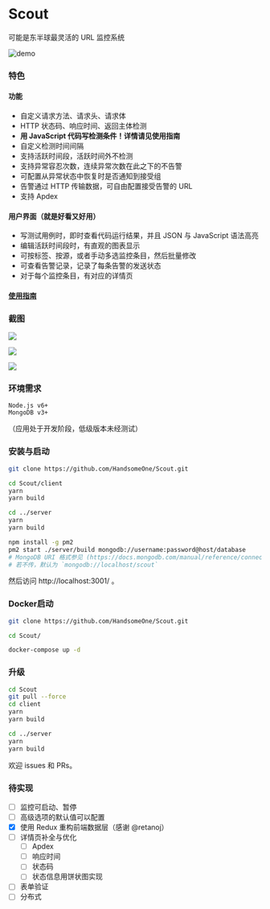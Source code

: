 # Scout
可能是东半球最灵活的 URL 监控系统

![demo](https://i.imgur.com/xblcsIS.png)

### 特色

#### 功能
- 自定义请求方法、请求头、请求体
- HTTP 状态码、响应时间、返回主体检测
- **用 JavaScript 代码写检测条件！详情请见使用指南**
- 自定义检测时间间隔
- 支持活跃时间段，活跃时间外不检测
- 支持异常容忍次数，连续异常次数在此之下的不告警
- 可配置从异常状态中恢复时是否通知到接受组
- 告警通过 HTTP 传输数据，可自由配置接受告警的 URL
- 支持 Apdex

#### 用户界面（就是好看又好用）

- 写测试用例时，即时查看代码运行结果，并且 JSON 与 JavaScript 语法高亮
- 编辑活跃时间段时，有直观的图表显示
- 可按标签、按源，或者手动多选监控条目，然后批量修改
- 可查看告警记录，记录了每条告警的发送状态
- 对于每个监控条目，有对应的详情页

#### [**使用指南**](https://github.com/HandsomeOne/Scout/wiki)

### 截图

![](https://i.imgur.com/W0U9uPQ.png)

![](https://i.imgur.com/hOmr2KQ.png)

![](https://i.imgur.com/SAERuF8.png)

### 环境需求
```
Node.js v6+
MongoDB v3+
```
（应用处于开发阶段，低级版本未经测试）

### 安装与启动
```sh
git clone https://github.com/HandsomeOne/Scout.git

cd Scout/client
yarn
yarn build

cd ../server
yarn
yarn build

npm install -g pm2
pm2 start ./server/build mongodb://username:password@host/database
# MongoDB URI 格式参见 (https://docs.mongodb.com/manual/reference/connection-string/)
# 若不传，默认为 `mongodb://localhost/scout`
```
然后访问 http://localhost:3001/ 。

### Docker启动
```sh
git clone https://github.com/HandsomeOne/Scout.git

cd Scout/

docker-compose up -d
```

### 升级
```sh
cd Scout
git pull --force
cd client
yarn
yarn build

cd ../server
yarn
yarn build
```

欢迎 issues 和 PRs。

### 待实现
- [ ] 监控可启动、暂停
- [ ] 高级选项的默认值可以配置
- [x] 使用 Redux 重构前端数据层（感谢 @retanoj）
- [ ] 详情页补全与优化
    - [ ] Apdex
    - [ ] 响应时间
    - [ ] 状态码
    - [ ] 状态信息用饼状图实现
- [ ] 表单验证
- [ ] 分布式
